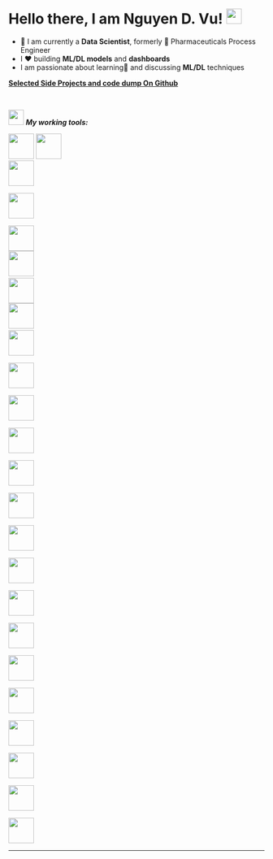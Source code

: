 # Hello there, I am Nguyen D. Vu! <img src="https://raw.githubusercontent.com/MartinHeinz/MartinHeinz/master/wave.gif" width="30px">

- 💼 I am currently a **Data Scientist**, formerly 💊 Pharmaceuticals Process Engineer 
- I ❤️ building **ML/DL models** and  **dashboards**
- I am passionate about learning🌱 and discussing **ML/DL** techniques

[**Selected Side Projects and code dump On Github**](https://github.com/NguyenVu06)
<!--
<h3 align="left">💬 Find more of my info on</h3>
<a 
href="https://www.linkedin.com/in/nguyendvu/" target="_blank"><img alt="LinkedIn" 
src="https://img.shields.io/badge/linkedin-%2312100E.svg?&style=for-the-badge&logo=linkedin&logoColor=blue" /></a> 
-->
<pre>
_______
</pre>


<img src="https://media.giphy.com/media/iY8CRBdQXODJSCERIr/giphy.gif" width="30px">&nbsp;***My working tools:***
<p align="left">
  
  <code><img height="50" src="https://www.vectorlogo.zone/logos/python/python-horizontal.svg"></code>
  <code><img height="50" src="https://www.vectorlogo.zone/logos/r-project/r-project-icon.svg"></code>
  <code> <img height="50" src="https://www.vectorlogo.zone/logos/java/java-ar21.svg"> </code>
  <code> <img height="50" src="https://www.vectorlogo.zone/logos/jupyter/jupyter-ar21.svg"> </code>
  <code> <img height="50" src="https://www.vectorlogo.zone/logos/visualstudio_code/visualstudio_code-ar21.svg"> </code>
  <code><img height="50" src="https://www.vectorlogo.zone/logos/docker/docker-official.svg"></code>
  <code> <img height="50" src="https://www.vectorlogo.zone/logos/plot_ly/plot_ly-ar21.svg"> </code>
  <code><img height="50" src="https://streamlit.io/images/brand/streamlit-logo-primary-colormark-darktext.svg"></code>
  <code> <img height="50" src="https://seeklogo.com/images/S/scikit-learn-logo-8766D07E2E-seeklogo.com.png"> </code>
  <code> <img height="50" src="https://www.vectorlogo.zone/logos/tensorflow/tensorflow-ar21.svg"> </code>
  <code> <img height="50" src="https://upload.wikimedia.org/wikipedia/commons/thumb/e/ed/Pandas_logo.svg/768px-Pandas_logo.svg.png"> </code>
  <code> <img height="50" src="https://www.vectorlogo.zone/logos/numpy/numpy-ar21.svg"> </code>
  <code> <img height="50" src="https://raw.githubusercontent.com/valohai/ml-logos/master/scipy.svg"> </code>
  <code> <img height="50" src="https://networkx.org/_static/networkx_logo.svg"> </code>
  <code> <img height="50" src="https://github.com/simple-icons/simple-icons/blob/master/icons/h3.svg"> </code>
  <code> <img height="50" src="https://www.vectorlogo.zone/logos/apache_spark/apache_spark-ar21.svg"> </code>
  <code> <img height="50" src="https://www.vectorlogo.zone/logos/mysql/mysql-ar21.svg"> </code>
  <code> <img height="50" src="https://www.vectorlogo.zone/logos/postgresql/postgresql-ar21.svg"> </code>
  <code> <img height="50" src="https://www.vectorlogo.zone/logos/mongodb/mongodb-ar21.svg"> </code>
  <code> <img height="50" src="https://www.vectorlogo.zone/logos/redis/redis-ar21.svg"> </code>
  <code> <img height="50" src="https://www.vectorlogo.zone/logos/neo4j/neo4j-ar21.svg"> </code>
  <code> <img height="50" src="https://www.vectorlogo.zone/logos/databricks/databricks-ar21.svg"> </code>
  <code> <img height="50" src="https://www.vectorlogo.zone/logos/gitlab/gitlab-ar21.svg"> </code>
  <code> <img height="50" src="https://www.vectorlogo.zone/logos/amazon_aws/amazon_aws-ar21.svg"> </code>
  <hr>
  <p align="center">
